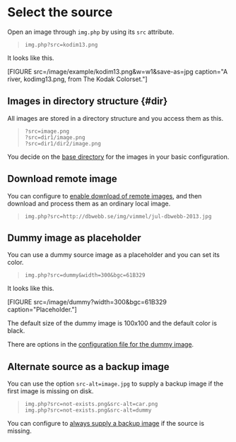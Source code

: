 Select the source
==============================

Open an image through `img.php` by using its `src` attribute.

> `img.php?src=kodim13.png`

It looks like this.

[FIGURE src=/image/example/kodim13.png&w=w1&save-as=jpg caption="A river, kodimg13.png, from The Kodak Colorset."]



Images in directory structure {#dir}
-----------------------------

All images are stored in a directory structure and you access them as this.

> `?src=image.png`  
> `?src=dir1/image.png`  
> `?src=dir1/dir2/image.png`

You decide on the [base directory](configure#dirs) for the images in your basic configuration.



Download remote image
-----------------------------

You can configure to [enable download of remote images](config-file#remote-download), and then download and process them as an ordinary local image.

> `img.php?src=http://dbwebb.se/img/vimmel/jul-dbwebb-2013.jpg`



Dummy image as placeholder
-----------------------------

You can use a dummy source image as a placeholder and you can set its color.

> `img.php?src=dummy&width=300&bgc=61B329`

It looks like this.

[FIGURE src=/image/dummy?width=300&bgc=61B329 caption="Placeholder."]

The default size of the dummy image is 100x100 and the default color is black.

There are options in the [configuration file for the dummy image](config-file#dummy).



Alternate source as a backup image
-----------------------------

You can use the option `src-alt=image.jpg` to supply a backup image if the first image is missing on disk.

> `img.php?src=not-exists.png&src-alt=car.png`  
> `img.php?src=not-exists.png&src-alt=dummy`

You can configure to [always supply a backup image](config-file#src-alt) if the source is missing.
